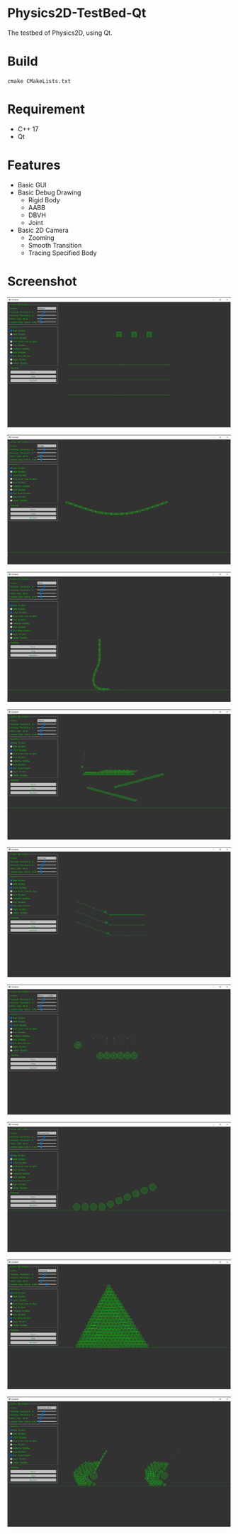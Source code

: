 # Physics2D-TestBed-Qt

The testbed of Physics2D, using Qt.

# Build

```
cmake CMakeLists.txt
```

# Requirement

- C++ 17
- Qt

# Features

- Basic GUI
- Basic Debug Drawing
  - Rigid Body
  - AABB
  - DBVH
  - Joint
- Basic 2D Camera
  - Zooming
  - Smooth Transition
  - Tracing Specified Body

# Screenshot

![bitmask](./screenshots/bitmask.png)

![bridge](./screenshots/bridge.png)

![chain](./screenshots/chain.png)

![domino](./screenshots/domino.png)

![friction](./screenshots/friction.png)

![newtoncradle](./screenshots/newtoncradle.png)

![restitution](./screenshots/restitution.png)

![stacking](./screenshots/stacking.png)

![wrecking ball](./screenshots/wrecking-ball.png)
